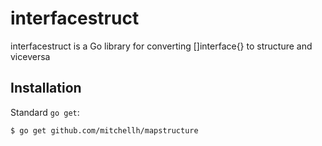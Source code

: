 # interfacestruct

interfacestruct is a Go library for converting []interface{} to structure and viceversa

## Installation

Standard `go get`:

```
$ go get github.com/mitchellh/mapstructure
```